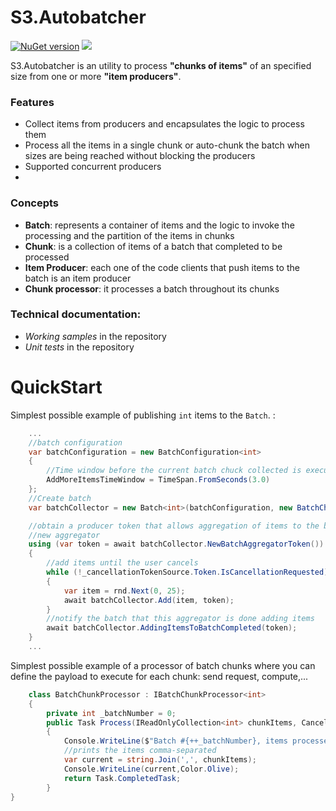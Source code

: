 # S3.Autobatcher

[![NuGet version](https://buildstats.info/nuget/s3.autobatcher?includeprereleases=false)](http://www.nuget.org/packages/s3.autobatcher)
![](https://github.com/SolidSoftwareServices/AutoBatcher/workflows/main/badge.svg)

S3.Autobatcher is an utility to process **"chunks of items"** of an specified size from one or more **"item producers"**.


### Features
* Collect items from producers and encapsulates the logic to process them
* Process all the items in a single chunk or auto-chunk the batch when sizes are being reached without blocking the producers
* Supported concurrent producers
* 


### Concepts
* **Batch**: represents a container of items and the logic to invoke the processing and the partition of the items in chunks
* **Chunk**: is a collection of items of a batch that completed to be processed
* **Item Producer**: each one of the code clients that push items to the batch is an item producer
* **Chunk processor**: it processes a batch throughout its chunks

### Technical documentation:
* *Working samples* in the repository
* *Unit tests* in the repository

# QuickStart

Simplest possible example of publishing `int` items  to the `Batch`.  :

```csharp
    ...
    //batch configuration
	var batchConfiguration = new BatchConfiguration<int>
	{
	    //Time window before the current batch chuck collected is executed
		AddMoreItemsTimeWindow = TimeSpan.FromSeconds(3.0)
	};
    //Create batch
    var batchCollector = new Batch<int>(batchConfiguration, new BatchChunkProcessor());

    //obtain a producer token that allows aggregation of items to the batch, there can be more than one concurrent aggregators. Not represented in this example 
    //new aggregator
    using (var token = await batchCollector.NewBatchAggregatorToken())
    {
        //add items until the user cancels
        while (!_cancellationTokenSource.Token.IsCancellationRequested)
        {
           	var item = rnd.Next(0, 25);
			await batchCollector.Add(item, token);
        }
        //notify the batch that this aggregator is done adding items
        await batchCollector.AddingItemsToBatchCompleted(token);
    }
    ...
```

Simplest possible example of a processor of batch chunks where you can define the payload to execute for each chunk: send request, compute,...

```csharp
	class BatchChunkProcessor : IBatchChunkProcessor<int>
	{
		private int _batchNumber = 0;
		public Task Process(IReadOnlyCollection<int> chunkItems, CancellationToken cancellationToken)
		{
			Console.WriteLine($"Batch #{++_batchNumber}, items processed:",Color.DarkGreen);
			//prints the items comma-separated
			var current = string.Join(',', chunkItems);
			Console.WriteLine(current,Color.Olive);
			return Task.CompletedTask;
		}
}
```
